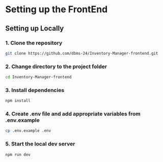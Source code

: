 # Setting up the FrontEnd
## Setting up Locally

### 1. Clone the repository

```sh
git clone https://github.com/dbms-24/Inventory-Manager-frontend.git
```

### 2. Change directory to the project folder

```sh
cd Inventory-Manager-frontend
```

### 3. Install dependencies

```sh
npm install
```

### 4. Create .env file and add appropriate variables from .env.example

```sh
cp .env.example .env
```

### 5. Start the local dev server 

```sh
npm run dev
```
